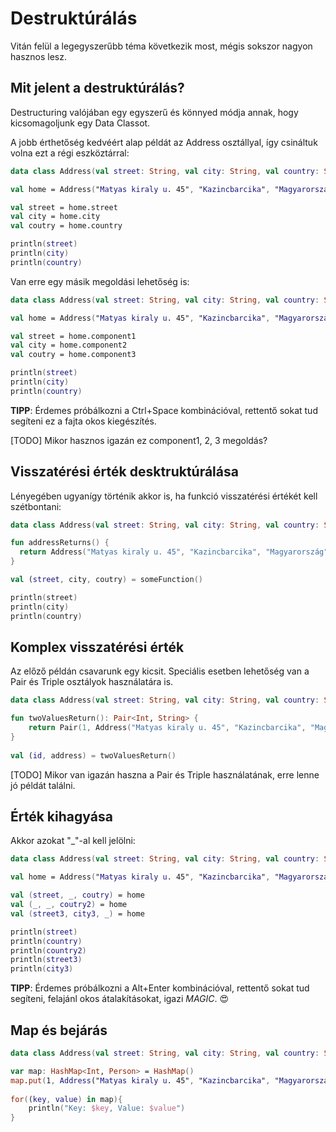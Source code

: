 # Destruktúrálás

Vitán felül a legegyszerűbb téma következik most, mégis sokszor nagyon hasznos lesz.

## Mit jelent a destruktúrálás?

Destructuring valójában egy egyszerű és könnyed módja annak, hogy kicsomagoljunk egy Data Classot. 

A jobb érthetőség kedvéért alap példát az Address osztállyal, így csináltuk volna ezt a régi eszköztárral:
```kotlin
data class Address(val street: String, val city: String, val country: String)

val home = Address("Matyas kiraly u. 45", "Kazincbarcika", "Magyarország") 

val street = home.street
val city = home.city 
val coutry = home.country

println(street)
println(city)
println(country)
```

Van erre egy másik megoldási lehetőség is:
```kotlin
data class Address(val street: String, val city: String, val country: String)

val home = Address("Matyas kiraly u. 45", "Kazincbarcika", "Magyarország") 

val street = home.component1
val city = home.component2
val coutry = home.component3

println(street)
println(city)
println(country)
```

**TIPP**: Érdemes próbálkozni a Ctrl+Space kombinációval, rettentő sokat tud segíteni ez a fajta okos kiegészítés.

[TODO] Mikor hasznos igazán ez component1, 2, 3 megoldás? 

## Visszatérési érték desktruktúrálása

Lényegében ugyanígy történik akkor is, ha funkció visszatérési értékét kell szétbontani:

```kotlin
data class Address(val street: String, val city: String, val country: String)

fun addressReturns() {
  return Address("Matyas kiraly u. 45", "Kazincbarcika", "Magyarország") 
} 

val (street, city, coutry) = someFunction()

println(street)
println(city)
println(country)
```

## Komplex visszatérési érték

Az előző példán csavarunk egy kicsit. Speciális esetben lehetőség van a Pair és Triple osztályok használatára is.

```kotlin
data class Address(val street: String, val city: String, val country: String)

fun twoValuesReturn(): Pair<Int, String> {
    return Pair(1, Address("Matyas kiraly u. 45", "Kazincbarcika", "Magyarország") )
}
 
val (id, address) = twoValuesReturn()
```

[TODO] Mikor van igazán haszna a Pair és Triple használatának, erre lenne jó példát találni.

## Érték kihagyása

Akkor azokat "_"-al kell jelölni:

```kotlin
data class Address(val street: String, val city: String, val country: String)

val home = Address("Matyas kiraly u. 45", "Kazincbarcika", "Magyarország") 

val (street, _, coutry) = home
val (_, _, coutry2) = home
val (street3, city3, _) = home

println(street)
println(country)
println(country2)
println(street3)
println(city3)
```

**TIPP**: Érdemes próbálkozni a Alt+Enter kombinációval, rettentő sokat tud segíteni, felajánl okos átalakításokat, igazi *MAGIC*. 😍

## Map és bejárás

```kotlin
data class Address(val street: String, val city: String, val country: String)

var map: HashMap<Int, Person> = HashMap()
map.put(1, Address("Matyas kiraly u. 45", "Kazincbarcika", "Magyarország"))
 
for((key, value) in map){
    println("Key: $key, Value: $value")
}
```